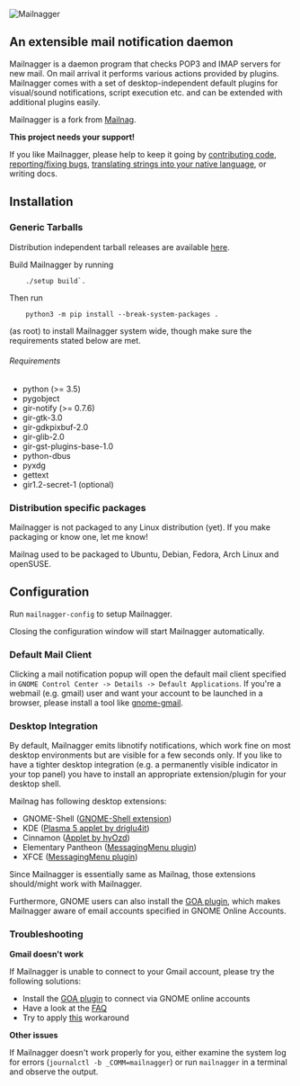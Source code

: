 ![Mailnagger](data/icons/hicolor/256x256/apps/mailnag.png)

## An extensible mail notification daemon

Mailnagger is a daemon program that checks POP3 and IMAP servers for new mail.
On mail arrival it performs various actions provided by plugins.
Mailnagger comes with a set of desktop-independent default plugins for
visual/sound notifications, script execution etc. and can be extended
with additional plugins easily.

Mailnagger is a fork from [Mailnag](https://github.com/pulb/mailnag).

__This project needs your support!__

If you like Mailnagger, please help to keep it going by [contributing code](https://github.com/tikank/mailnagger),
[reporting/fixing bugs](https://github.com/tikank/mailnagger/issues),
[translating strings into your native language](https://github.com/tikank/mailnagger/tree/master/po),
or writing docs.


## Installation

### Generic Tarballs

Distribution independent tarball releases are available [here](https://github.com/tikank/mailnagger/releases).

Build Mailnagger by running

```
    ./setup build`.
```

Then run

```
    python3 -m pip install --break-system-packages .
```

(as root) to install Mailnagger system wide,
though make sure the requirements stated below are met.

###### Requirements

* python (>= 3.5)
* pygobject
* gir-notify (>= 0.7.6)
* gir-gtk-3.0
* gir-gdkpixbuf-2.0
* gir-glib-2.0
* gir-gst-plugins-base-1.0
* python-dbus
* pyxdg
* gettext
* gir1.2-secret-1 (optional)


### Distribution specific packages

Mailnagger is not packaged to any Linux distribution (yet).
If you make packaging or know one, let me know!

Mailnag used to be packaged to Ubuntu, Debian, Fedora, Arch Linux and openSUSE.


## Configuration

Run `mailnagger-config` to setup Mailnagger.

Closing the configuration window will start Mailnagger automatically.


### Default Mail Client

Clicking a mail notification popup will open the default mail client specified in `GNOME Control Center -> Details -> Default Applications`.
If you're a webmail (e.g. gmail) user and want your account to be launched in a browser, please install a tool like [gnome-gmail](http://gnome-gmail.sourceforge.net).


### Desktop Integration

By default, Mailnagger emits libnotify notifications, which work fine on
most desktop environments but are visible for a few seconds only.
If you like to have a tighter desktop integration (e.g. a permanently visible indicator in your top panel) you have to install an appropriate
extension/plugin for your desktop shell.

Mailnag has following desktop extensions:

* GNOME-Shell ([GNOME-Shell extension](https://github.com/pulb/mailnag-gnome-shell)) 
* KDE ([Plasma 5 applet by driglu4it](https://store.kde.org/p/1420222/))
* Cinnamon ([Applet by hyOzd](https://bitbucket.org/hyOzd/mailnagapplet))
* Elementary Pantheon ([MessagingMenu plugin](https://github.com/pulb/mailnag-messagingmenu-plugin))
* XFCE ([MessagingMenu plugin](https://github.com/pulb/mailnag-messagingmenu-plugin))

Since Mailnagger is essentially same as Mailnag, those extensions should/might
work with Mailnagger.

Furthermore, GNOME users can also install the [GOA plugin](https://github.com/pulb/mailnag-goa-plugin),
which makes Mailnagger aware of email accounts specified in GNOME Online Accounts.

### Troubleshooting

__Gmail doesn't work__

If Mailnagger is unable to connect to your Gmail account, please try the following solutions:
* Install the [GOA plugin](https://github.com/pulb/mailnag-goa-plugin) to connect via GNOME online accounts
* Have a look at the [FAQ](https://github.com/pulb/mailnag/wiki/FAQ)
* Try to apply [this](https://github.com/pulb/mailnag/issues/190) workaround

__Other issues__

If Mailnagger doesn't work properly for you, either examine the system log
for errors (`journalctl -b _COMM=mailnagger`)
or run `mailnagger` in a terminal and observe the output.
  
